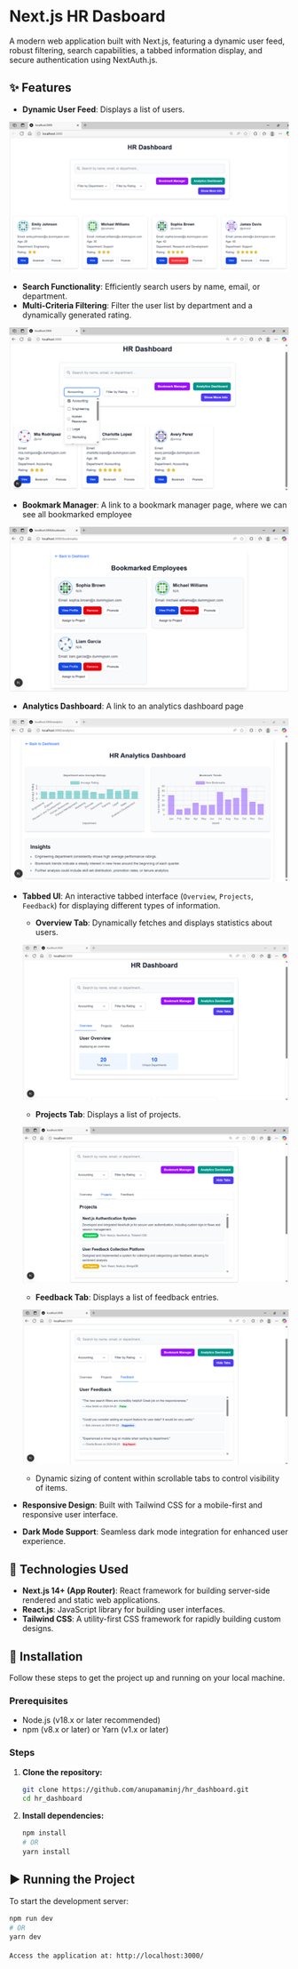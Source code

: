 # Next.js HR Dasboard

A modern web application built with Next.js, featuring a dynamic user feed, robust filtering, search capabilities, a tabbed information display, and secure authentication using NextAuth.js.

## ✨ Features

* **Dynamic User Feed**: Displays a list of users.

![Dashboard](/image/dashboard.png)
* **Search Functionality**: Efficiently search users by name, email, or department.
* **Multi-Criteria Filtering**: Filter the user list by department and a dynamically generated rating.

![Filtering](/image/filtering.png)

* **Bookmark Manager**: A link to a bookmark manager page, where we can see all bookmarked employee

![Bookmark Manager](/image/bookmark.png)
* **Analytics Dashboard**: A link to an analytics dashboard page

![Filtering](/image/analytics.png)
* **Tabbed UI**: An interactive tabbed interface (`Overview`, `Projects`, `Feedback`) for displaying different types of information.
    * **Overview Tab**: Dynamically fetches and displays statistics about users.

    ![Overview](/image/overview.png)
    * **Projects Tab**: Displays a list of projects.

    ![Project tab](/image/projects.png)
    * **Feedback Tab**: Displays a list of feedback entries.

    ![Feedback Tab](/image/feedback.png)
    * Dynamic sizing of content within scrollable tabs to control visibility of items.
* **Responsive Design**: Built with Tailwind CSS for a mobile-first and responsive user interface.
* **Dark Mode Support**: Seamless dark mode integration for enhanced user experience.

## 🚀 Technologies Used

* **Next.js 14+ (App Router)**: React framework for building server-side rendered and static web applications.
* **React.js**: JavaScript library for building user interfaces.
* **Tailwind CSS**: A utility-first CSS framework for rapidly building custom designs.

## 🔧 Installation

Follow these steps to get the project up and running on your local machine.

### Prerequisites

* Node.js (v18.x or later recommended)
* npm (v8.x or later) or Yarn (v1.x or later)

### Steps

1.  **Clone the repository:**
    ```bash
    git clone https://github.com/anupamaminj/hr_dashboard.git
    cd hr_dashboard
    ```

2.  **Install dependencies:**
    ```bash
    npm install
    # OR
    yarn install
    ```

## ▶️ Running the Project

To start the development server:

```bash
npm run dev
# OR
yarn dev

Access the application at: http://localhost:3000/



